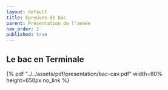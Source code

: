 ```yaml
---
layout: default
title: Épreuves de bac
parent: Présentation de l'année
nav_order: 2
published: true
---
```


## Le bac en Terminale

{% pdf "../../assets/pdf/presentation/bac-cav.pdf" width=80% height=650px no_link %}